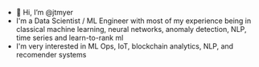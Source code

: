 - 👋 Hi, I’m @jtmyer
- I'm a Data Scientist / ML Engineer with most of my experience being in classical machine learning, neural networks, anomaly detection, NLP, time series and learn-to-rank ml
- I'm very interested in ML Ops, IoT, blockchain analytics, NLP, and recomender systems
